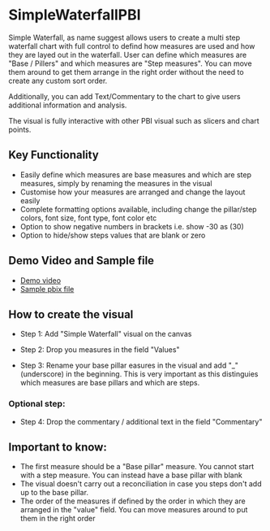 # SimpleWaterfallPBI
Simple Waterfall, as name suggest allows users to create a multi step waterfall chart with full control to defind how measures are used and how they are layed out in the waterfall. User can define which measures are "Base / Pillers" and which measures are "Step measures". You can move them around to get them arrange in the right order without the need to create any custom sort order. 

Additionally, you can add Text/Commentary to the chart to give users additional information and analysis.

The visual is fully interactive with other PBI visual such as slicers and chart points. 

## Key Functionality

- Easily define which measures are base measures and which are step measures, simply by renaming the measures in the visual
- Customise how your measures are arranged and change the layout easily
- Complete formatting options available, including change the pillar/step colors, font size, font type, font color etc
- Option to show negative numbers in brackets i.e. show -30 as (30)
- Option to hide/show steps values that are blank or zero

## Demo Video and Sample file
- [Demo video](https://youtu.be/Mz6zCzp87-A)
- [Sample pbix file](https://github.com/nishantjainuk/SimpleWaterfallPBI/blob/master/Simple%20Waterfall%20Sample.pbix?raw=true)

## How to create the visual

- Step 1: Add "Simple Waterfall" visual on the canvas

- Step 2: Drop you measures in the field "Values"

- Step 3: Rename your base pillar easures in the visual and add "_" (underscore) in the beginning. This is very important as this distinguies which measures are base pillars and which are steps.

### Optional step:
- Step 4: Drop the commentary /  additional text in the field "Commentary"

## Important to know:

- The first measure should be a "Base pillar" measure. You cannot start with a step measure. You can instead have a base pillar with blank
- The visual doesn't carry out a reconciliation in case you steps don't add up to the base pillar. 
- The order of the measures if defined by the order in which they are arranged in the "value" field. You can move measures around to put them in the right order
